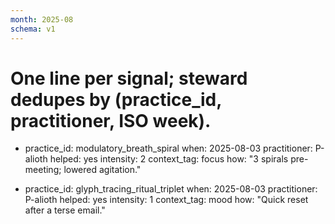 ```yaml
---
month: 2025-08
schema: v1
---
```


# One line per signal; steward dedupes by (practice_id, practitioner, ISO week).

- practice_id: modulatory_breath_spiral
  when: 2025-08-03
  practitioner: P-alioth
  helped: yes
  intensity: 2
  context_tag: focus
  how: "3 spirals pre-meeting; lowered agitation."

- practice_id: glyph_tracing_ritual_triplet
  when: 2025-08-03
  practitioner: P-alioth
  helped: yes
  intensity: 1
  context_tag: mood
  how: "Quick reset after a terse email."
